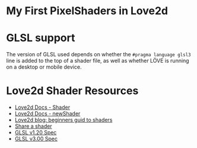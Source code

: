 # My First PixelShaders in Love2d

# GLSL support
The version of GLSL used depends on whether the `#pragma language glsl3` line is
added to the top of a shader file, as well as whether LÖVE is running on a 
desktop or mobile device.

# Love2d Shader Resources

* [Love2d Docs - Shader](https://love2d.org/wiki/Shader)
* [Love2d Docs - newShader](https://love2d.org/wiki/love.graphics.newShader)
* [Love2d blog: beginners guid to shaders](https://blogs.love2d.org/content/beginners-guide-shaders)
* [Share a shader](https://love2d.org/forums/viewtopic.php?f=4&t=3733)
* [GLSL v1.20 Spec](https://registry.khronos.org/OpenGL/specs/gl/GLSLangSpec.1.20.pdf)
* [GLSL v3.00 Spec](https://registry.khronos.org/OpenGL/specs/es/3.0/GLSL_ES_Specification_3.00.pdf)